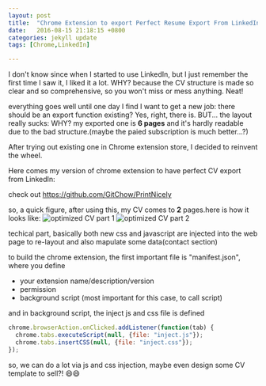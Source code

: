 ```yaml
---
layout: post
title:  "Chrome Extension to export Perfect Resume Export From LinkedIn"
date:   2016-08-15 21:18:15 +0800
categories: jekyll update
tags: [Chrome,LinkedIn]

---
```


I don't know since when I started to use LinkedIn, but I just remember the first time I saw it, I liked it a lot.
WHY? because the CV structure is made so clear and so comprehensive, so you won't miss or mess anything. Neat!

everything goes well until one day I find I want to get a new job: there should be an export function existing?
Yes, right, there is. BUT... the layout really sucks: WHY? 
my exported one is **6 pages** and it's hardly readable due to the bad structure.(maybe the paied subscription is much better...?)

After trying out existing one in Chrome extension store, I decided to reinvent the wheel.

Here comes my version of chrome extension to have perfect CV export from LinkedIn:

check out https://github.com/GitChow/PrintNicely

so, a quick figure, after using this, my CV comes to **2** pages.here is how it looks like:
![optimized CV part 1](https://gitchow.github.io/images/linkedin_cv_chrome/optimizedResume_part1.png)
![optimized CV part 2](https://gitchow.github.io/images/linkedin_cv_chrome/optimizedResume_part2.png)

techical part, basically both new css and javascript are injected into the web page to re-layout and also mapulate some data(contact section)

to build the chrome extension, the first important file is "manifest.json", where you define
- your extension name/description/version
- permission
- background script (most important for this case, to call script)

and in background script, the inject js and css file is defined
```javascript
chrome.browserAction.onClicked.addListener(function(tab) {
  chrome.tabs.executeScript(null, {file: "inject.js"});
  chrome.tabs.insertCSS(null, {file: "inject.css"});
});
```

so, we can do a lot via js and css injection, maybe even design some CV template to sell?! :smile::smile: